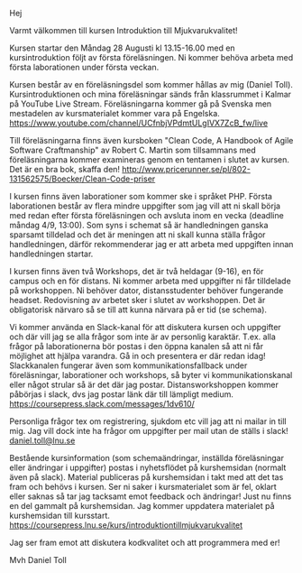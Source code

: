 Hej

Varmt välkommen till kursen Introduktion till Mjukvarukvalitet!

Kursen startar den Måndag 28 Augusti kl 13.15-16.00 med en kursintroduktion följt av första föreläsningen. Ni kommer behöva arbeta med första laborationen under första veckan.

Kursen består av en föreläsningsdel som kommer hållas av mig (Daniel Toll). Kursintroduktionen och mina föreläsningar sänds från klassrummet i Kalmar på YouTube Live Stream. Föreläsningarna kommer gå på Svenska men mestadelen av kursmaterialet kommer vara på Engelska. 
https://www.youtube.com/channel/UCfnbjVPdmtULgIVX7ZcB_fw/live

Till föreläsningarna finns även kursboken "Clean Code, A Handbook of Agile Software Craftmanship" av Robert C. Martin som tillsammans med föreläsningarna kommer examineras genom en tentamen i slutet av kursen. Det är en bra bok, skaffa den!
http://www.pricerunner.se/pl/802-131562575/Boecker/Clean-Code-priser

I kursen finns även laborationer som kommer ske i språket PHP. 
Första laborationen består av flera mindre uppgifter som jag vill att ni skall börja med redan efter första föreläsningen och avsluta inom en vecka (deadline måndag 4/9, 13:00). Som syns i schemat så är handledningen ganska sparsamt tilldelad och det är meningen att ni skall kunna ställa frågor handledningen, därför rekommenderar jag er att arbeta med uppgiften innan handledningen startar.

I kursen finns även två Workshops, det är två heldagar (9-16), en för campus och en för distans. Ni kommer arbeta med uppgifter ni får tilldelade på workshoppen. Ni behöver dator, distansstudenter behöver fungerande headset. Redovisning av arbetet sker i slutet av workshoppen. Det är obligatorisk närvaro så se till att kunna närvara på er tid (se schema).

Vi kommer använda en Slack-kanal för att diskutera kursen och uppgifter och där vill jag se alla frågor som inte är av personlig karaktär. T.ex. alla frågor på laborationerna bör postas i den öppna kanalen så att ni får möjlighet att hjälpa varandra. Gå in och presentera er där redan idag! Slackkanalen fungerar även som kommunikationsfallback under föreläsningar, laborationer och workshops, så byter vi kommunikationskanal eller något strular så är det där jag postar. Distansworkshoppen kommer påbörjas i slack, dvs jag postar länk där till lämpligt medium.
https://coursepress.slack.com/messages/1dv610/

Personliga frågor tex om registrering, sjukdom etc vill jag att ni mailar in till mig. Jag vill dock inte ha frågor om uppgifter per mail utan de ställs i slack! 
daniel.toll@lnu.se

Bestående kursinformation (som schemaändringar, inställda föreläsningar eller ändringar i uppgifter) postas i nyhetsflödet på kurshemsidan (normalt även på slack).
Material publiceras på kurshemsidan i takt med att det tas fram och behövs i kursen. Ser ni saker i kursmaterialet som är fel, oklart eller saknas så tar jag tacksamt emot feedback och ändringar! Just nu finns en del gammalt på kurshemsidan. Jag kommer uppdatera materialet på kurshemsidan till kursstart.
https://coursepress.lnu.se/kurs/introduktiontillmjukvarukvalitet

Jag ser fram emot att diskutera kodkvalitet och att programmera med er!

Mvh 
Daniel Toll
